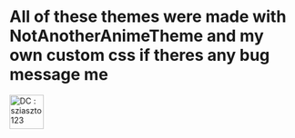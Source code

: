 # All of these themes were made with NotAnotherAnimeTheme and my own custom css if theres any bug message me

<img height="60" src="https://cdn.prod.website-files.com/6257adef93867e50d84d30e2/636e0a6a49cf127bf92de1e2_icon_clyde_blurple_RGB.png" alt="DC : sziaszto123"/>
